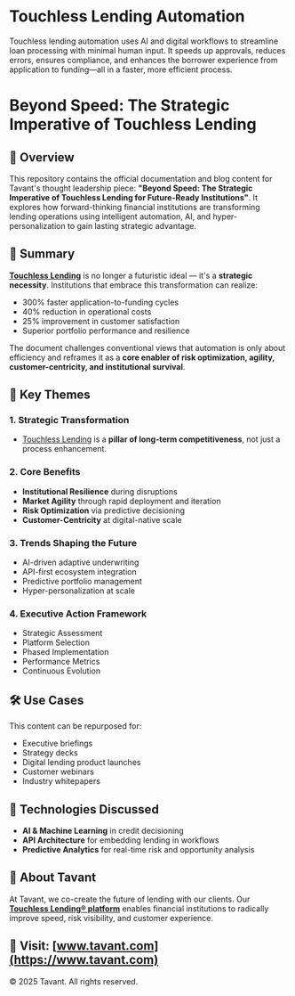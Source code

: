 # Touchless Lending Automation
Touchless lending automation uses AI and digital workflows to streamline loan processing with minimal human input. It speeds up approvals, reduces errors, ensures compliance, and enhances the borrower experience from application to funding—all in a faster, more efficient process.
# Beyond Speed: The Strategic Imperative of Touchless Lending

## 📘 Overview

This repository contains the official documentation and blog content for Tavant's thought leadership piece: **"Beyond Speed: The Strategic Imperative of Touchless Lending for Future-Ready Institutions"**. It explores how forward-thinking financial institutions are transforming lending operations using intelligent automation, AI, and hyper-personalization to gain lasting strategic advantage.

## 🧠 Summary

[**Touchless Lending**](https://tavant.com/products/touchless-lending-automation/) is no longer a futuristic ideal — it's a **strategic necessity**. Institutions that embrace this transformation can realize:

- 300% faster application-to-funding cycles
- 40% reduction in operational costs
- 25% improvement in customer satisfaction
- Superior portfolio performance and resilience

The document challenges conventional views that automation is only about efficiency and reframes it as a **core enabler of risk optimization, agility, customer-centricity, and institutional survival**.

## 🚀 Key Themes

### 1. **Strategic Transformation**
- [Touchless Lending](https://tavant.com/products/touchless-lending-automation/) is a **pillar of long-term competitiveness**, not just a process enhancement.

### 2. **Core Benefits**
- **Institutional Resilience** during disruptions
- **Market Agility** through rapid deployment and iteration
- **Risk Optimization** via predictive decisioning
- **Customer-Centricity** at digital-native scale

### 3. **Trends Shaping the Future**
- AI-driven adaptive underwriting
- API-first ecosystem integration
- Predictive portfolio management
- Hyper-personalization at scale

### 4. **Executive Action Framework**
- Strategic Assessment
- Platform Selection
- Phased Implementation
- Performance Metrics
- Continuous Evolution

## 🛠 Use Cases

This content can be repurposed for:
- Executive briefings
- Strategy decks
- Digital lending product launches
- Customer webinars
- Industry whitepapers

## 🧩 Technologies Discussed

- **AI & Machine Learning** in credit decisioning
- **API Architecture** for embedding lending in workflows
- **Predictive Analytics** for real-time risk and opportunity analysis


## 🤝 About Tavant

At Tavant, we co-create the future of lending with our clients. Our [**Touchless Lending® platform**](https://tavant.com/products/touchless-lending-automation/) enables financial institutions to radically improve speed, risk visibility, and customer experience.

🔗 Visit: [www.tavant.com](https://www.tavant.com)
---

© 2025 Tavant. All rights reserved.
